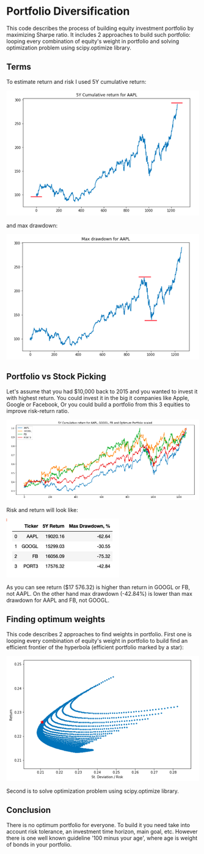 # Portfolio Diversification
This code describes the process of building equity investment portfolio by maximizing Sharpe ratio. It includes 2 approaches to build such portfolio: looping every combination of equity's weight in portfolio and solving optimization problem using scipy.optimize library.

## Terms
To estimate return and risk I used 5Y cumulative return: 

![Image description](Images/Return.png)

and max drawdown:

![Image description](Images/Drawdown.png)

## Portfolio vs Stock Picking
Let's assume that you had $10,000 back to 2015 and you wanted to invest it with highest return. You could invest it in the big it companies like Apple, Google or Facebook, Or you could build a portfolio from this 3 equities to improve risk-return ratio.

![Image description](Images/3_equities_return.png)

Risk and return will look like:

![Image description](Images/3_equities_risk_return.png)

As you can see return ($17 576.32) is higher than return in GOOGL or FB, not AAPL. On the other hand max drawdown (-42.84%) is lower than max drawdown for AAPL and FB, not GOOGL.

## Finding optimum weights
This code describes 2 approaches to find weights in portfolio. First one is looping every combination of equity's weight in portfolio to build find an efficient frontier of the hyperbola (efficient portfolio marked by a star):

![Image description](Images/Portfolio.png)

Second is to solve optimization problem using scipy.optimize library. 

## Conclusion
There is no optimum portfolio for everyone. To build it you need take into account risk tolerance, an investment time horizon, main goal, etc. However there is one well known guideline '100 minus your age', where age is weight of bonds in your portfolio.

